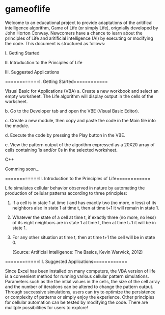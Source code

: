 # gameoflife

Welcome to an educational project to provide adaptations of the aritifical intelligence algorithm, Game of Life (or simply Life), orignially developed by John Horton Conway. Newcomers have a chance to learn about the principles of Life and aritificial intelligence (AI) by executing or modifying the code. This document is structured as follows:

I. Getting Started

II. Introduction to the Principles of Life

III. Suggested Applications

============I. Getting Started============

Visual Basic for Applications (VBA)
   a. Create a new workbook and select an empty worksheet. The Life algorithm will display output in the cells of the worksheet.
   
   b. Go to the Developer tab and open the VBE (Visual Basic Editor).
   
   c. Create a new module, then copy and paste the code in the Main file into the module. 
   
   d. Execute the code by pressing the Play button in the VBE.
   
   e. View the pattern output of the algorithm expressed as a 20X20 array of cells containing 1s and/or 0s in the selected 
      worksheet.
   
C++

Comming soon...

============II. Introduction to the Principles of Life============

Life simulates cellular behavior observed in nature by automating the production of cellular patterns according to three principles: 

1) If a cell is in state 1 at time t and has exactly two (no more, n less) of its neighbors also in state 1 at time t, then at time t+1    it will remain in state 1.

2) Whatever the state of a cell at time t, if exactly three (no more, no less) of its eight neighbors are in state 1 at time t, then at    time t+1 it will be in state 1.

3) For any other situation at time t, then at time t+1 the cell will be in state 0.
   
   (Source: Artificial Intelligence: The Basics, Kevin Warwick, 2012)
   
============III. Suggested Applications============

Since Excel has been installed on many computers, the VBA version of life is a convenient method for running various cellular pattern simulations. Parameters such as the the intial values in the cells, the size of the cell array and the number of iterations can be altered to change the pattern output. Through successive simulations, users can try to optimize the persistence or complexity of patterns or simply enjoy the experience. Other principles for cellular automation can be tested by modifying the code. There are mulitple possibilities for users to explore!
